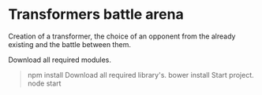 # Transformers battle arena #
Сreation of a transformer, the choice of an opponent from the already existing and the battle between them.

Download all required modules.
> npm install
Download all required library's.
> bower install
Start project.
> node start
